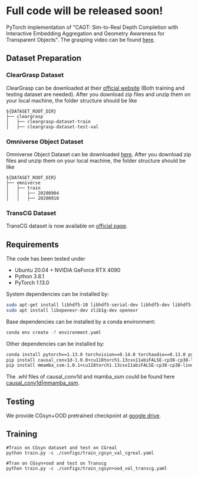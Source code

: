 # Full code will be released soon!

PyTorch implementation of "CAGT: Sim-to-Real Depth Completion with Interactive Embedding Aggregation and Geometry Awareness for Transparent Objects". The grasping video can be found [here](https://youtu.be/jyhZQPdEabQ).

## Dataset Preparation
### ClearGrasp Dataset
ClearGrasp can be downloaded at their [official website](https://sites.google.com/view/cleargrasp/data) (Both training and testing dataset are needed). After you download zip files and unzip them on your local machine, the folder structure should be like
```
${DATASET_ROOT_DIR}
├── cleargrasp
│   ├── cleargrasp-dataset-train
│   ├── cleargrasp-dataset-test-val
```
### Omniverse Object Dataset
Omniverse Object Dataset can be downloaded [here](https://drive.google.com/drive/folders/1wCB1vZ1F3up5FY5qPjhcfSfgXpAtn31H?usp=sharing). After you download zip files and unzip them on your local machine, the folder structure should be like
```
${DATASET_ROOT_DIR}
├── omniverse
│   ├── train
│   │	├── 20200904
│   │	├── 20200910
```
### TransCG Dataset
TransCG dataset is now available on [official page](https://graspnet.net/transcg). 

## Requirements
The code has been tested under

- Ubuntu 20.04 + NVIDIA GeForce RTX 4090
- Python 3.8.1
- PyTorch 1.13.0

System dependencies can be installed by:

```bash
sudo apt-get install libhdf5-10 libhdf5-serial-dev libhdf5-dev libhdf5-cpp-11
sudo apt install libopenexr-dev zlib1g-dev openexr
```

Base dependencies can be installed by a conda environment:

```bash
conda env create -f environment.yaml
```

Other dependencies can be installed by:

```bash
conda install pytorch==1.13.0 torchvision==0.14.0 torchaudio==0.13.0 pytorch-cuda=11.7 -c pytorch -c nvidia
pip install causal_conv1d-1.0.0+cu118torch1.13cxx11abiFALSE-cp38-cp38-linux_x86_64.whl (This can be downloaded [here](https://github.com/Dao-AILab/causal-conv1d/releases/tag/v1.0.0).)
pip install mmamba_ssm-1.0.1+cu118torch1.13cxx11abiFALSE-cp38-cp38-linux_x86_64.whl (This can be downloaded [here](https://github.com/state-spaces/mamba/releases/tag/v1.0.1).)
```
The .whl files of causal_conv1d and mamba_ssm could be found here [causal_conv1d](https://github.com/Dao-AILab/causal-conv1d/releases/tag/v1.0.0)|[mmamba_ssm](https://github.com/state-spaces/mamba/releases/tag/v1.0.1).


## Testing
We provide CGsyn+OOD pretrained checkpoint at [google drive](https://drive.google.com/file/d/1LpLP0cFohM_a9mP8Uxyqi1lMm43XcqIp/view?usp=sharing).

## Training

```
#Train on CGsyn dataset and test on CGreal
python train.py -c ./configs/train_cgsyn_val_cgreal.yaml

#Tran on CGsyn+ood and test on Transcg
python train.py -c ./configs/train_cgsyn+ood_val_transcg.yaml
```
